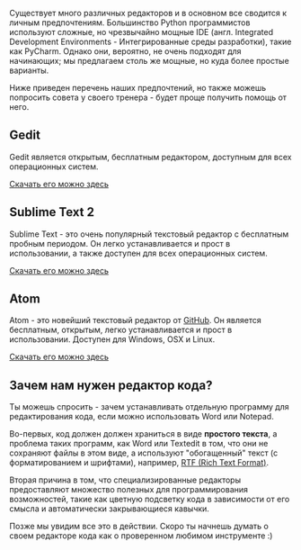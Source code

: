 Существует много различных редакторов и в основном все сводится к личным предпочтениям. Большинство Python программистов используют сложные, но чрезвычайно мощные IDE (англ. Integrated Development Environments - Интегрированные среды разработки), такие как PyCharm. Однако они, вероятно, не очень подходят для начинающих; мы предлагаем столь же мощные, но куда более простые варианты.

Ниже приведен перечень наших предпочтений, но также можешь попросить совета у своего тренера - будет проще получить помощь от него.

## Gedit

Gedit является открытым, бесплатным редактором, доступным для всех операционных систем.

[Скачать его можно здесь](https://wiki.gnome.org/Apps/Gedit#Download)

## Sublime Text 2

Sublime Text - это очень популярный текстовый редактор с бесплатным пробным периодом. Он легко устанавливается и прост в использовании, а также доступен для всех операционных систем.

[Скачать его можно здесь](http://www.sublimetext.com/2)

## Atom

Atom - это новейший текстовый редактор от [GitHub](http://github.com/). Он является бесплатным, открытым, легко устанавливается и прост в использовании. Доступен для Windows, OSX и Linux.

[Скачать его можно здесь](https://atom.io/)

## Зачем нам нужен редактор кода?

Ты можешь спросить - зачем устанавливать отдельную программу для редактирования кода, если можно использовать Word или Notepad.

Во-первых, код должен должен храниться в виде **простого текста**, а проблема таких программ, как Word или Textedit в том, что они не сохраняют файлы в этом виде, а используют "обогащенный" текст (с форматированием и шрифтами), например, [RTF (Rich Text Format)](https://en.wikipedia.org/wiki/Rich_Text_Format).

Вторая причина в том, что специализированные редакторы предоставляют множество полезных для программирования возможностей, такие как цветную подсветку кода в зависимости от его смысла и автоматически закрывающиеся кавычки.

Позже мы увидим все это в действии. Скоро ты начнешь думать о своем редакторе кода как о проверенном любимом инструменте :)